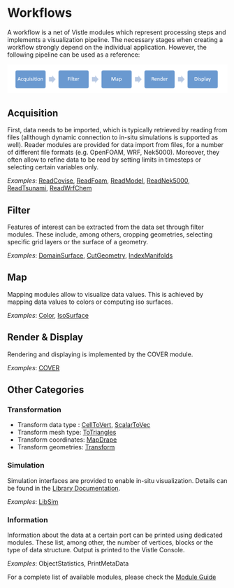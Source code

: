 # Workflows
A workflow is a net of Vistle modules which represent processing steps and implements a visualization pipeline. The necessary stages when creating a workflow strongly depend on the individual application. However, the following pipeline can be used as a reference:

![](workflow_pipeline.png)

## Acquisition
First, data needs to be imported, which is typically retrieved by reading from files (allthough dynamic connection to in-situ simulations is supported as well). Reader modules are provided for data import from files, for a number of different file formats (e.g. OpenFOAM, WRF, Nek5000). Moreover, they often allow to refine data to be read by setting limits in timesteps or selecting certain variables only.

*Examples*: [ReadCovise](../modules/ReadCovise_link.md), [ReadFoam](../modules/ReadFoam_link.md), [ReadModel](../modules/ReadModel_link.md),   [ReadNek5000](../modules/ReadNek5000_link.md),  [ReadTsunami](../modules/ReadTsunami_link.md), [ReadWrfChem](../modules/ReadWrfChem_link.md)
    
## Filter
Features of interest can be extracted from the data set through filter modules. These include, among others, cropping geometries, selecting specific grid layers or the surface of a geometry.

*Examples*: [DomainSurface](../modules/DomainSurface_link.md),  [CutGeometry](../modules/CutGeometry_link.md), [IndexManifolds](../modules/IndexManifolds_link.md)

## Map
Mapping modules allow to visualize data values. This is achieved by mapping data values to colors or computing iso surfaces.

*Examples*: [Color](../modules/Color_link.md), [IsoSurface](../modules/IsoSurface_link.md)

## Render & Display
Rendering and displaying is implemented by the COVER module. 

*Examples*: [COVER](../modules/COVER_link.md)

## Other Categories
### Transformation
* Transform data type : [CellToVert](../modules/CellToVert_link.md), [ScalarToVec](../modules/ScalarToVec_link.md)
* Transform mesh type: [ToTriangles](../modules/ToTriangles_link.md)
* Transform coordinates: [MapDrape](../modules/MapDrape_link.md)
* Transform geometries: [Transform](../modules/Transform_link.md)

### Simulation
Simulation interfaces are provided to enable in-situ visualization. Details can be found in the [Library Documentation](../lib/libsim_link.md).

*Examples*: [LibSim](../lib/libsim_link.md)

### Information
Information about the data at a certain port can be printed using dedicated modules. These list, among other, the number of vertices, blocks or the type of data structure. Output is printed to the Vistle Console.

*Examples*: ObjectStatistics, PrintMetaData

For a complete list of available modules, please check the [Module Guide](../modules/index.rst)
